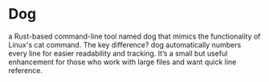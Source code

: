 # Dog
a Rust-based command-line tool named dog that mimics the functionality of Linux's cat command. The key difference? dog automatically numbers every line for easier readability and tracking. It’s a small but useful enhancement for those who work with large files and want quick line reference.
